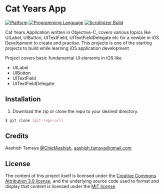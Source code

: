 # Cat Years App

[![Platform](https://img.shields.io/badge/platform-ios-lightgrey.svg)]()
[![Programming Language](https://img.shields.io/badge/language-objective--c-ff69b4.svg)]()
[![Scrutinizer Build](https://img.shields.io/scrutinizer/build/g/filp/whoops.svg?maxAge=2592000)]()

Cat Years Application written in Objective-C, covers various topics like UILabel, UIButton, UITextField, UITextFieldDelegate etc for a newbie in iOS Development to create and practise. This projects is one of the starting projects to build while learning iOS application development

Project covers basic fundamental UI elements in iOS like

- UILabel
- UIButton
- UITextField
- UITextFieldDelegate

## Installation

1. Download the zip or clone the repo to your desired directory.

```sh
$ git clone [git-repo-url] 
```

## Credits

Aashish Tamsya [@ChiefAashish](https://www.twitter.com/chiefaashish),
aashish.tamsya@gmail.com

## License

The content of this project itself is licensed under the [Creative Commons Attribution 3.0 license](https://creativecommons.org/licenses/by/3.0/us/deed.en_US), and the underlying source code used to format and display that content is licensed under the [MIT license](https://opensource.org/licenses/mit-license.php).